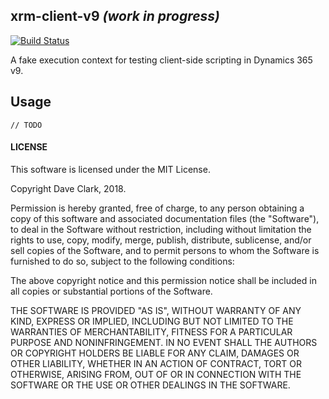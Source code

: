 ## xrm-client-v9 *(work in progress)*
[![Build Status](https://secure.travis-ci.org/camelCaseDave/xrm-client-v9.svg)](http://travis-ci.org/camelCaseDave/xrm-client-v9)

A fake execution context for testing client-side scripting in Dynamics 365 v9.

## Usage

```
// TODO
```

#### LICENSE

This software is licensed under the MIT License.

Copyright Dave Clark, 2018.

Permission is hereby granted, free of charge, to any person obtaining a
copy of this software and associated documentation files (the
"Software"), to deal in the Software without restriction, including
without limitation the rights to use, copy, modify, merge, publish,
distribute, sublicense, and/or sell copies of the Software, and to permit
persons to whom the Software is furnished to do so, subject to the
following conditions:

The above copyright notice and this permission notice shall be included
in all copies or substantial portions of the Software.

THE SOFTWARE IS PROVIDED "AS IS", WITHOUT WARRANTY OF ANY KIND, EXPRESS
OR IMPLIED, INCLUDING BUT NOT LIMITED TO THE WARRANTIES OF
MERCHANTABILITY, FITNESS FOR A PARTICULAR PURPOSE AND NONINFRINGEMENT. IN
NO EVENT SHALL THE AUTHORS OR COPYRIGHT HOLDERS BE LIABLE FOR ANY CLAIM,
DAMAGES OR OTHER LIABILITY, WHETHER IN AN ACTION OF CONTRACT, TORT OR
OTHERWISE, ARISING FROM, OUT OF OR IN CONNECTION WITH THE SOFTWARE OR THE
USE OR OTHER DEALINGS IN THE SOFTWARE.
